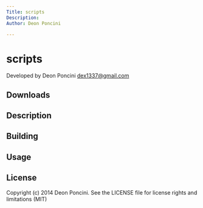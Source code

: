 ```yaml
---
Title: scripts
Description:
Author: Deon Poncini

---
```

scripts
===============

Developed by Deon Poncini <dex1337@gmail.com>

Downloads
---------

Description
-----------

Building
--------

Usage
-----

License
-------
Copyright (c) 2014 Deon Poncini. 
See the LICENSE file for license rights and limitations (MIT)
